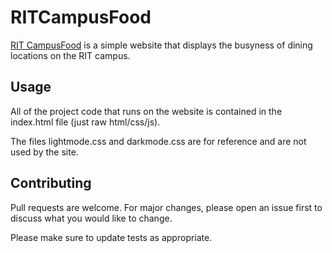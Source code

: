 # RITCampusFood

[RIT CampusFood](campusfood.cs.house) is a simple website that displays the busyness of dining locations on the RIT campus.

## Usage

All of the project code that runs on the website is contained in the index.html file (just raw html/css/js).

The files lightmode.css and darkmode.css are for reference and are not used by the site.

## Contributing
Pull requests are welcome. For major changes, please open an issue first to discuss what you would like to change.

Please make sure to update tests as appropriate.
